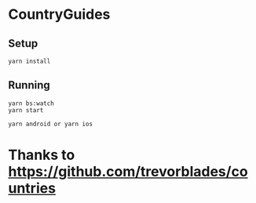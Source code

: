 # CountryGuides

## Setup

```
yarn install
```

## Running

```
yarn bs:watch
yarn start

yarn android or yarn ios
```

# Thanks to https://github.com/trevorblades/countries
